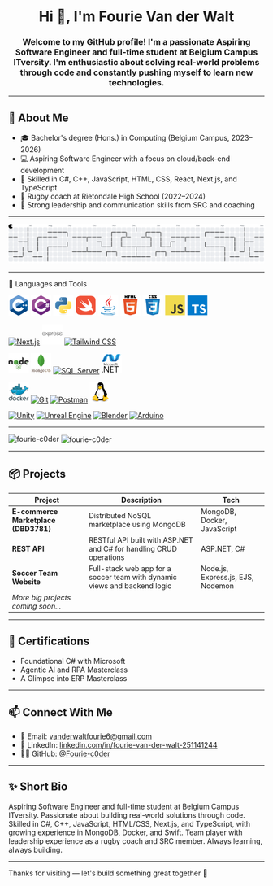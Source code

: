 <h1 align="center">Hi 👋, I'm Fourie Van der Walt</h1>
<h3 align="center">Welcome to my GitHub profile! I'm a passionate Aspiring Software Engineer and full-time student at Belgium Campus ITversity. I'm enthusiastic about solving real-world problems through code and constantly pushing myself to learn new technologies.</h3>

---

## 🚀 About Me

- 🎓 Bachelor's degree (Hons.) in Computing (Belgium Campus, 2023–2026)
- 💻 Aspiring Software Engineer with a focus on cloud/back-end development
- 🧠 Skilled in C#, C++, JavaScript, HTML, CSS, React, Next.js, and TypeScript
- 🏉 Rugby coach at Rietondale High School (2022–2024)
- 🤝 Strong leadership and communication skills from SRC and coaching

---

<picture>
  <source media="(prefers-color-scheme: dark)" srcset="https://raw.githubusercontent.com/Fourie-c0der/Fourie-c0der/output/pacman-contribution-graph-dark.svg">
  <source media="(prefers-color-scheme: light)" srcset="https://raw.githubusercontent.com/Fourie-c0der/Fourie-c0der/output/pacman-contribution-graph.svg">
  <img alt="pacman contribution graph" src="https://raw.githubusercontent.com/fourie-c0der/Fourie-c0der/output/pacman-contribution-graph.svg">
</picture>

---

🚀 Languages and Tools
<p align="left"> <!-- Programming Languages --> <a href="https://www.w3schools.com/cpp/" target="_blank"><img src="https://raw.githubusercontent.com/devicons/devicon/master/icons/cplusplus/cplusplus-original.svg" alt="C++" width="40" height="40"/></a> <a href="https://www.w3schools.com/cs/" target="_blank"><img src="https://raw.githubusercontent.com/devicons/devicon/master/icons/csharp/csharp-original.svg" alt="C#" width="40" height="40"/></a> <a href="https://www.python.org" target="_blank"><img src="https://raw.githubusercontent.com/devicons/devicon/master/icons/python/python-original.svg" alt="Python" width="40" height="40"/></a> <a href="https://developer.apple.com/swift/" target="_blank"><img src="https://raw.githubusercontent.com/devicons/devicon/master/icons/swift/swift-original.svg" alt="Swift" width="40" height="40"/></a> <a href="https://www.java.com" target="_blank"><img src="https://raw.githubusercontent.com/devicons/devicon/master/icons/java/java-original.svg" alt="Java" width="40" height="40"/></a> <!-- Web Technologies -->
<a href="https://www.w3.org/html/" target="_blank"><img src="https://raw.githubusercontent.com/devicons/devicon/master/icons/html5/html5-original-wordmark.svg" alt="HTML5" width="40" height="40"/></a>
<a href="https://www.w3schools.com/css/" target="_blank"><img src="https://raw.githubusercontent.com/devicons/devicon/master/icons/css3/css3-original-wordmark.svg" alt="CSS3" width="40" height="40"/></a>
<a href="https://developer.mozilla.org/en-US/docs/Web/JavaScript" target="_blank"><img src="https://raw.githubusercontent.com/devicons/devicon/master/icons/javascript/javascript-original.svg" alt="JavaScript" width="40" height="40"/></a>
<a href="https://www.typescriptlang.org/" target="_blank"><img src="https://raw.githubusercontent.com/devicons/devicon/master/icons/typescript/typescript-original.svg" alt="TypeScript" width="40" height="40"/></a>

<!-- Frameworks & Libraries -->
<a href="https://nextjs.org/" target="_blank"><img src="https://cdn.worldvectorlogo.com/logos/nextjs-2.svg" alt="Next.js" width="40" height="40"/></a>
<a href="https://expressjs.com" target="_blank"><img src="https://raw.githubusercontent.com/devicons/devicon/master/icons/express/express-original-wordmark.svg" alt="Express" width="40" height="40"/></a>
<a href="https://tailwindcss.com/" target="_blank"><img src="https://www.vectorlogo.zone/logos/tailwindcss/tailwindcss-icon.svg" alt="Tailwind CSS" width="40" height="40"/></a>

<!-- Backend & Databases -->
<a href="https://nodejs.org" target="_blank"><img src="https://raw.githubusercontent.com/devicons/devicon/master/icons/nodejs/nodejs-original-wordmark.svg" alt="Node.js" width="40" height="40"/></a>
<a href="https://www.mongodb.com/" target="_blank"><img src="https://raw.githubusercontent.com/devicons/devicon/master/icons/mongodb/mongodb-original-wordmark.svg" alt="MongoDB" width="40" height="40"/></a>
<a href="https://www.microsoft.com/en-us/sql-server" target="_blank"><img src="https://www.svgrepo.com/show/303229/microsoft-sql-server-logo.svg" alt="SQL Server" width="40" height="40"/></a>
<a href="https://dotnet.microsoft.com/" target="_blank"><img src="https://raw.githubusercontent.com/devicons/devicon/master/icons/dot-net/dot-net-original-wordmark.svg" alt=".NET" width="40" height="40"/></a>

<!-- DevOps & Tools -->
<a href="https://www.docker.com/" target="_blank"><img src="https://raw.githubusercontent.com/devicons/devicon/master/icons/docker/docker-original-wordmark.svg" alt="Docker" width="40" height="40"/></a>
<a href="https://git-scm.com/" target="_blank"><img src="https://www.vectorlogo.zone/logos/git-scm/git-scm-icon.svg" alt="Git" width="40" height="40"/></a>
<a href="https://postman.com" target="_blank"><img src="https://www.vectorlogo.zone/logos/getpostman/getpostman-icon.svg" alt="Postman" width="40" height="40"/></a>
<a href="https://www.linux.org/" target="_blank"><img src="https://raw.githubusercontent.com/devicons/devicon/master/icons/linux/linux-original.svg" alt="Linux" width="40" height="40"/></a>

<!-- Game & 3D Tools -->
<a href="https://unity.com/" target="_blank"><img src="https://www.vectorlogo.zone/logos/unity3d/unity3d-icon.svg" alt="Unity" width="40" height="40"/></a>
<a href="https://unrealengine.com/" target="_blank"><img src="https://raw.githubusercontent.com/kenangundogan/fontisto/036b7eca71aab1bef8e6a0518f7329f13ed62f6b/icons/svg/brand/unreal-engine.svg" alt="Unreal Engine" width="40" height="40"/></a>
<a href="https://www.blender.org/" target="_blank"><img src="https://download.blender.org/branding/community/blender_community_badge_white.svg" alt="Blender" width="40" height="40"/></a>
<a href="https://www.arduino.cc/" target="_blank"><img src="https://cdn.worldvectorlogo.com/logos/arduino-1.svg" alt="Arduino" width="40" height="40"/></a>

</p>

---

<p><img align="left" src="https://github-readme-stats.vercel.app/api/top-langs?username=fourie-c0der&show_icons=true&locale=en&layout=compact" alt="fourie-c0der" /></p>

<p>&nbsp;<img align="center" src="https://github-readme-stats.vercel.app/api?username=fourie-c0der&show_icons=true&locale=en" alt="fourie-c0der" /></p>

---

## 📦 Projects

| Project | Description | Tech |
|--------|-------------|------|
| **E-commerce Marketplace (DBD3781)** | Distributed NoSQL marketplace using MongoDB | MongoDB, Docker, JavaScript |
| **REST API** | RESTful API built with ASP.NET and C# for handling CRUD operations | ASP.NET, C# |
| **Soccer Team Website** | Full-stack web app for a soccer team with dynamic views and backend logic | Node.js, Express.js, EJS, Nodemon |
| _More big projects coming soon..._ |

---

## 📜 Certifications

- Foundational C# with Microsoft
- Agentic AI and RPA Masterclass
- A Glimpse into ERP Masterclass

---

## 📫 Connect With Me

- 📧 Email: [vanderwaltfourie6@gmail.com](mailto:vanderwaltfourie6@gmail.com)
- 💼 LinkedIn: [linkedin.com/in/fourie-van-der-walt-251141244](https://www.linkedin.com/in/fourie-van-der-walt-251141244)
- 🧑‍💻 GitHub: [@Fourie-c0der](https://github.com/Fourie-c0der)

---

## ✨ Short Bio

Aspiring Software Engineer and full-time student at Belgium Campus ITversity. Passionate about building real-world solutions through code. Skilled in C#, C++, JavaScript, HTML/CSS, Next.js, and TypeScript, with growing experience in MongoDB, Docker, and Swift. Team player with leadership experience as a rugby coach and SRC member. Always learning, always building.

---

Thanks for visiting — let's build something great together 🚀
